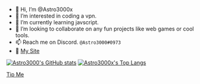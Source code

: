 - 👋 Hi, I’m @Astro3000x
- 👀 I’m interested in coding a vpn.
- 🌱 I’m currently learning javscript.
- 💞️ I’m looking to collaborate on any fun projects like web games or cool tools.
- 📫 Reach me on Discord. ```@Astro3000#0973```
- 🎉 [My Site](https://astro3000.dev)

[![Astro3000's GitHub stats](https://github-readme-stats.vercel.app/api?username=astro3000x&theme=radical)](https://github.com/anuraghazra/github-readme-stats)
[![Astro3000x's Top Langs](https://github-readme-stats.vercel.app/api/top-langs/?username=astro3000x&layout=compact)](https://github.com/anuraghazra/github-readme-stats)
<!---
Astro3000x/Astro3000x is a ✨ special ✨ repository because its `README.md` (this file) appears on your GitHub profile.
You can click the Preview link to take a look at your changes.
--->
[Tip Me](https://zink.tips/Will314)
